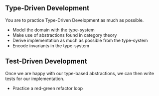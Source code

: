 
## Type-Driven Development

You are to practice Type-Driven Development as much as possible. 

- Model the domain with the type-system
- Make use of abstractions found in category theory
- Derive implementation as much as possible from the type-system
- Encode invariants in the type-system

## Test-Driven Development

Once we are happy with our type-based abstractions, we can then write tests for our implementation.

- Practice a red-green refactor loop


